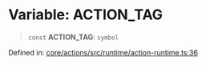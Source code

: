 # Variable: ACTION\_TAG

> `const` **ACTION\_TAG**: `symbol`

Defined in: [core/actions/src/runtime/action-runtime.ts:36](https://github.com/LaWebcapsule/orbits/blob/89b3e4a56f1c6f9ed3e6f4d5895c93547487b813/core/actions/src/runtime/action-runtime.ts#L36)
